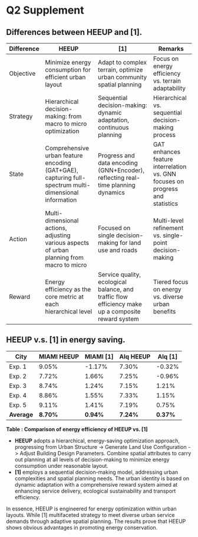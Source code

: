 # Q2 Supplement

## Differences between HEEUP and [1].

| Difference   | HEEUP                                        | [1]                                      | Remarks                                     |
|--------------|----------------------------------------------|-----------------------------------------------|---------------------------------------------|
| Objective    | Minimize energy consumption for efficient urban layout | Adapt to complex terrain, optimize urban community spatial planning | Focus on energy efficiency vs. terrain adaptability |
| Strategy     | Hierarchical decision-making: from macro to micro optimization | Sequential decision-making: dynamic adaptation, continuous planning | Hierarchical vs. sequential decision-making process |
| State        | Comprehensive urban feature encoding (GAT+GAE), capturing full-spectrum multi-dimensional information | Progress and data encoding (GNN+Encoder), reflecting real-time planning dynamics | GAT enhances feature interrelation vs. GNN focuses on progress and statistics |
| Action       | Multi-dimensional actions, adjusting various aspects of urban planning from macro to micro | Focused on single decision-making for land use and roads | Multi-level refinement vs. single-point decision-making |
| Reward       | Energy efficiency as the core metric at each hierarchical level | Service quality, ecological balance, and traffic flow efficiency make up a composite reward system | Tiered focus on energy vs. diverse urban benefits |

## HEEUP v.s. [1] in energy saving.

| City   | MIAMI HEEUP | MIAMI [1] | Alq HEEUP | Alq [1] |
|--------|-------------|----------------|-----------|--------------|
| Exp. 1 | 9.05%       | -1.17%         | 7.30%     | -0.32%       |
| Exp. 2 | 7.72%       | 1.66%          | 7.25%     | -0.96%       |
| Exp. 3 | 8.74%       | 1.24%          | 7.15%     | 1.21%        |
| Exp. 4 | 8.86%       | 1.55%          | 7.33%     | 1.15%        |
| Exp. 5 | 9.11%       | 1.41%          | 7.19%     | 0.75%        |
| **Average** | **8.70%**   | **0.94%**      | **7.24%** | **0.37%**    |

**Table : Comparison of energy efficiency of HEEUP vs. [1]**
- **HEEUP** adopts a hierarchical, energy-saving optimization approach, progressing from Urban Structure -> Generate Land Use Configuration -> Adjust Building Design Parameters. Combine spatial attributes to carry out planning at all levels of decision-making to minimize energy consumption under reasonable layout.
- **[1]** employs a sequential decision-making model, addressing urban complexities and spatial planning needs. The urban identity is based on dynamic adaptation with a comprehensive reward system aimed at enhancing service delivery, ecological sustainability and transport efficiency.

In essence, HEEUP is engineered for energy optimization within urban layouts. While [1] multifaceted strategy to meet diverse urban service demands through adaptive spatial planning.
The results prove that HEEUP shows obvious advantages in promoting energy conservation.
